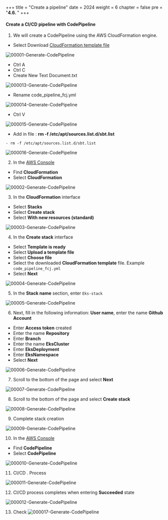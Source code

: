 +++
title = "Create a pipeline"
date = 2024
weight = 6
chapter = false
pre = "<b>4.6. </b>"
+++

#### Create a CI/CD pipeline with CodePipeline

1. We will create a CodePipeline using the AWS CloudFormation engine.
- Select Download [CloudFormation template file](https://raw.githubusercontent.com/First-Cloud-Journey/000062-EKSCICD/main/code_pipeline_fcj.yml)

![00001-Generate-CodePipeline](../images/4-Generate-Code-Pipeline/6-Generate-CodePipeline/00001-Generate-CodePipeline.png?width=90pc)

- Ctrl A
- Ctrl C
- Create New Text Document.txt

![000013-Generate-CodePipeline](../images/4-Generate-Code-Pipeline/6-Generate-CodePipeline/000013-Generate-CodePipeline.png?width=90pc)

- Rename code_pipeline_fcj.yml

![000014-Generate-CodePipeline](../images/4-Generate-Code-Pipeline/6-Generate-CodePipeline/000014-Generate-CodePipeline.png?width=90pc)
- Ctrl V

![000015-Generate-CodePipeline](../images/4-Generate-Code-Pipeline/6-Generate-CodePipeline/000015-Generate-CodePipeline.png?width=90pc)
- Add in file : **rm -f /etc/apt/sources.list.d/sbt.list**
```
- rm -f /etc/apt/sources.list.d/sbt.list
```

![000016-Generate-CodePipeline](../images/4-Generate-Code-Pipeline/6-Generate-CodePipeline/000016-Generate-CodePipeline.png?width=90pc)


  
2. In the [AWS Console](https://aws.amazon.com/console/)
- Find **CloudFormation**
- Select **CloudFormation**

![00002-Generate-CodePipeline](../images/4-Generate-Code-Pipeline/6-Generate-CodePipeline/00002-Generate-CodePipeline.png?width=90pc)


3. In the **CloudFormation** interface
- Select **Stacks**
- Select **Create stack**
- Select **With new resources (standard)**

![00003-Generate-CodePipeline](../images/4-Generate-Code-Pipeline/6-Generate-CodePipeline/00003-Generate-CodePipeline.png?width=90pc)

4. In the **Create stack** interface
- Select **Template is ready**
- Select **Upload a template file**
- Select **Choose file**
- Select the downloaded **CloudFormation template** file. Example `code_pipeline_fcj.yml`
- Select **Next**

![00004-Generate-CodePipeline](../images/4-Generate-Code-Pipeline/6-Generate-CodePipeline/00004-Generate-CodePipeline.png?width=90pc)

5. In the **Stack name** section, enter `Eks-stack`

![00005-Generate-CodePipeline](../images/4-Generate-Code-Pipeline/6-Generate-CodePipeline/00005-Generate-CodePipeline.png?width=90pc)


6. Next, fill in the following information:
**User name**, enter the name **Github Account**
- Enter **Access token** created
- Enter the name **Repository**
- Enter **Branch**
- Enter the name **EksCluster**
- Enter **EksDeployment**
- Enter **EksNamespace**
- Select **Next**

![00006-Generate-CodePipeline](../images/4-Generate-Code-Pipeline/6-Generate-CodePipeline/00006-Generate-CodePipeline.png?width=90pc)


7. Scroll to the bottom of the page and select **Next**

![00007-Generate-CodePipeline](../images/4-Generate-Code-Pipeline/6-Generate-CodePipeline/00007-Generate-CodePipeline.png?width=90pc)

8. Scroll to the bottom of the page and select **Create stack**

![00008-Generate-CodePipeline](../images/4-Generate-Code-Pipeline/6-Generate-CodePipeline/00008-Generate-CodePipeline.png?width=90pc)

9.  Complete stack creation

![00009-Generate-CodePipeline](../images/4-Generate-Code-Pipeline/6-Generate-CodePipeline/00009-Generate-CodePipeline.png?width=90pc)

10. In the [AWS Console](https://aws.amazon.com/console/)
- Find **CodePipeline**
- Select **CodePipeline**

![000010-Generate-CodePipeline](../images/4-Generate-Code-Pipeline/6-Generate-CodePipeline/000010-Generate-CodePipeline.png?width=90pc)

11. CI/CD . Process

![000011-Generate-CodePipeline](../images/4-Generate-Code-Pipeline/6-Generate-CodePipeline/000011-Generate-CodePipeline.png?width=90pc)

12. CI/CD process completes when entering **Succeeded** state

![000012-Generate-CodePipeline](../images/4-Generate-Code-Pipeline/6-Generate-CodePipeline/000012-Generate-CodePipeline.png?width=90pc)


13. Check
![000017-Generate-CodePipeline](../images/4-Generate-Code-Pipeline/6-Generate-CodePipeline/000017-Generate-CodePipeline.png?width=90pc)
